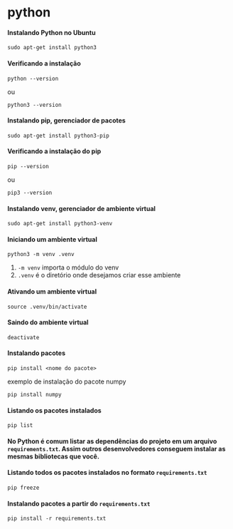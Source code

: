 # python

#### Instalando Python no Ubuntu

```
sudo apt-get install python3
```

#### Verificando a instalação

```
python --version
```
ou
```
python3 --version
```

#### Instalando pip, gerenciador de pacotes

```
sudo apt-get install python3-pip
```

#### Verificando a instalação do pip

```
pip --version
```
ou
```
pip3 --version
```

#### Instalando venv, gerenciador de ambiente virtual 

```
sudo apt-get install python3-venv
```

#### Iniciando um ambiente virtual

```
python3 -m venv .venv
```

1. ```-m venv``` importa o módulo do venv
2. ```.venv``` é o diretório onde desejamos criar esse ambiente

#### Ativando um ambiente virtual

```
source .venv/bin/activate
```

#### Saindo do ambiente virtual

```
deactivate
```

#### Instalando pacotes

```
pip install <nome do pacote>
```
exemplo de instalação do pacote numpy
```
pip install numpy
```

#### Listando os pacotes instalados

```
pip list
```

#### No Python é comum listar as dependências do projeto em um arquivo ```requirements.txt```. Assim outros desenvolvedores conseguem instalar as mesmas bibliotecas que você.

#### Listando todos os pacotes instalados no formato ```requirements.txt```

```
pip freeze
```

#### Instalando pacotes a partir do ```requirements.txt```

```
pip install -r requirements.txt
```





